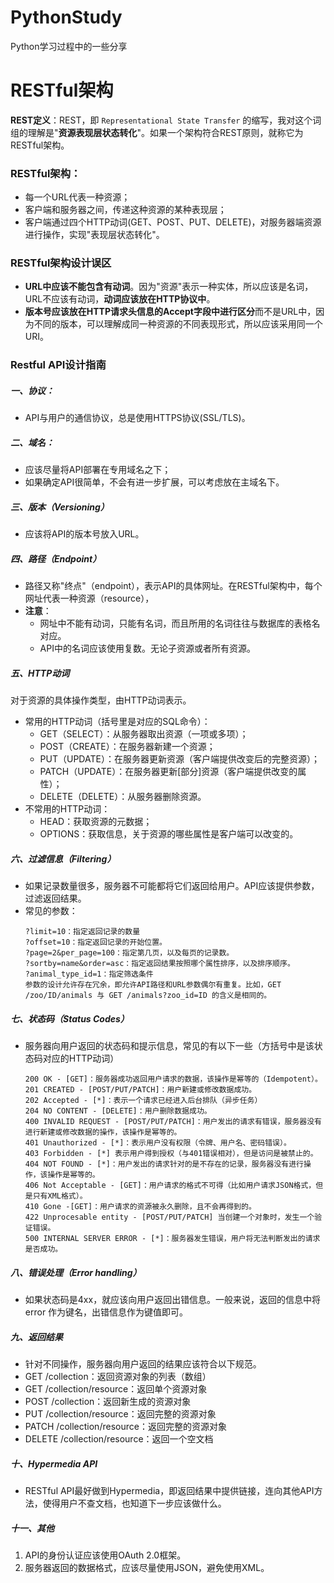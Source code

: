 # PythonStudy
Python学习过程中的一些分享


# RESTful架构
**REST定义**：REST，即 `Representational State Transfer` 的缩写，我对这个词组的理解是"**资源表现层状态转化**"。如果一个架构符合REST原则，就称它为RESTful架构。
### RESTful架构：
* 每一个URL代表一种资源；
* 客户端和服务器之间，传递这种资源的某种表现层；
* 客户端通过四个HTTP动词(GET、POST、PUT、DELETE)，对服务器端资源进行操作，实现"表现层状态转化"。
### RESTful架构设计误区
* **URL中应该不能包含有动词**。因为"资源"表示一种实体，所以应该是名词，URL不应该有动词，**动词应该放在HTTP协议中**。
* **版本号应该放在HTTP请求头信息的Accept字段中进行区分**而不是URL中，因为不同的版本，可以理解成同一种资源的不同表现形式，所以应该采用同一个URI。
### Restful API设计指南
##### 一、协议：
* API与用户的通信协议，总是使用HTTPS协议(SSL/TLS)。
##### 二、域名：
* 应该尽量将API部署在专用域名之下；
* 如果确定API很简单，不会有进一步扩展，可以考虑放在主域名下。
##### 三、版本（Versioning）
* 应该将API的版本号放入URL。
##### 四、路径（Endpoint）
* 路径又称"终点"（endpoint），表示API的具体网址。在RESTful架构中，每个网址代表一种资源（resource），
* **注意**：
  * 网址中不能有动词，只能有名词，而且所用的名词往往与数据库的表格名对应。
  * API中的名词应该使用复数。无论子资源或者所有资源。
 ##### 五、HTTP动词
对于资源的具体操作类型，由HTTP动词表示。
* 常用的HTTP动词（括号里是对应的SQL命令）：
  * GET（SELECT）：从服务器取出资源（一项或多项）；
  * POST（CREATE）：在服务器新建一个资源；
  * PUT（UPDATE）：在服务器更新资源（客户端提供改变后的完整资源）；
  * PATCH（UPDATE）：在服务器更新[部分]资源（客户端提供改变的属性）；
  * DELETE（DELETE）：从服务器删除资源。
* 不常用的HTTP动词：
  * HEAD：获取资源的元数据；
  * OPTIONS：获取信息，关于资源的哪些属性是客户端可以改变的。
##### 六、过滤信息（Filtering）
* 如果记录数量很多，服务器不可能都将它们返回给用户。API应该提供参数，过滤返回结果。
* 常见的参数：
  ```
  ?limit=10：指定返回记录的数量
  ?offset=10：指定返回记录的开始位置。
  ?page=2&per_page=100：指定第几页，以及每页的记录数。
  ?sortby=name&order=asc：指定返回结果按照哪个属性排序，以及排序顺序。
  ?animal_type_id=1：指定筛选条件
  参数的设计允许存在冗余，即允许API路径和URL参数偶尔有重复。比如，GET /zoo/ID/animals 与 GET /animals?zoo_id=ID 的含义是相同的。
  ```
##### 七、状态码（Status Codes）
* 服务器向用户返回的状态码和提示信息，常见的有以下一些（方括号中是该状态码对应的HTTP动词）
  ```
  200 OK - [GET]：服务器成功返回用户请求的数据，该操作是幂等的（Idempotent）。
  201 CREATED - [POST/PUT/PATCH]：用户新建或修改数据成功。
  202 Accepted - [*]：表示一个请求已经进入后台排队（异步任务）
  204 NO CONTENT - [DELETE]：用户删除数据成功。
  400 INVALID REQUEST - [POST/PUT/PATCH]：用户发出的请求有错误，服务器没有进行新建或修改数据的操作，该操作是幂等的。
  401 Unauthorized - [*]：表示用户没有权限（令牌、用户名、密码错误）。
  403 Forbidden - [*] 表示用户得到授权（与401错误相对），但是访问是被禁止的。
  404 NOT FOUND - [*]：用户发出的请求针对的是不存在的记录，服务器没有进行操作，该操作是幂等的。
  406 Not Acceptable - [GET]：用户请求的格式不可得（比如用户请求JSON格式，但是只有XML格式）。
  410 Gone -[GET]：用户请求的资源被永久删除，且不会再得到的。
  422 Unprocesable entity - [POST/PUT/PATCH] 当创建一个对象时，发生一个验证错误。
  500 INTERNAL SERVER ERROR - [*]：服务器发生错误，用户将无法判断发出的请求是否成功。
  ```
##### 八、错误处理（Error handling）
* 如果状态码是4xx，就应该向用户返回出错信息。一般来说，返回的信息中将 error 作为键名，出错信息作为键值即可。
##### 九、返回结果
* 针对不同操作，服务器向用户返回的结果应该符合以下规范。
 * GET /collection：返回资源对象的列表（数组）
 * GET /collection/resource：返回单个资源对象
 * POST /collection：返回新生成的资源对象
 * PUT /collection/resource：返回完整的资源对象
 * PATCH /collection/resource：返回完整的资源对象
 * DELETE /collection/resource：返回一个空文档
##### 十、Hypermedia API
* RESTful API最好做到Hypermedia，即返回结果中提供链接，连向其他API方法，使得用户不查文档，也知道下一步应该做什么。
##### 十一、其他
1. API的身份认证应该使用OAuth 2.0框架。
2. 服务器返回的数据格式，应该尽量使用JSON，避免使用XML。
